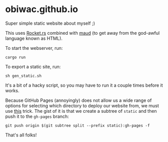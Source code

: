 # obiwac.github.io

Super simple static website about myself ;)

This uses [Rocket.rs](https://rocket.rs) combined with [maud](https://maud.lambda.xyz) (to get away from the god-awful language known as HTML).

To start the webserver, run:

```console
cargo run
```

To export a static site, run:

```console
sh gen_static.sh
```

It's a bit of a hacky script, so you may have to run it a couple times before it works.

Because GitHub Pages (annoyingly) does not allow us a wide range of options for selecting which directory to deploy our website from, we must use [this](https://gist.github.com/cobyism/4730490) trick.
The gist of it is that we create a subtree of `static` and then push it to the `gh-pages` branch:

```console
git push origin $(git subtree split --prefix static):gh-pages -f
```

That's all folks!
